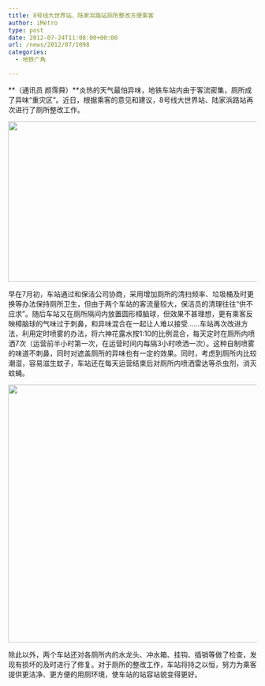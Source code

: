 ```yaml
---
title: 8号线大世界站、陆家浜路站厕所整改方便乘客
author: iMetro
type: post
date: 2012-07-24T11:08:00+00:00
url: /news/2012/07/1098
categories:
  - 地铁广角

---
```

**（通讯员 颜霈舜）**炎热的天气最怕异味，地铁车站内由于客流密集，厕所成了异味“重灾区”。近日，根据乘客的意见和建议，8号线大世界站、陆家浜路站再次进行了厕所整改工作。

<img border="0" src="http://shmetro.com/node49/201207/images/img112027_0.jpg" width="600" height="325" /> 

早在7月初，车站通过和保洁公司协商，采用增加厕所的清扫频率、垃圾桶及时更换等办法保持厕所卫生，但由于两个车站的客流量较大，保洁员的清理往往“供不应求”。随后车站又在厕所隔间内放置圆形樟脑球，但效果不甚理想，更有乘客反映樟脑球的气味过于刺鼻，和异味混合在一起让人难以接受……车站再次改进方法，利用定时喷雾的办法，将六神花露水按1:10的比例混合，每天定时在厕所内喷洒7次（运营前半小时第一次，在运营时间内每隔3小时喷洒一次）。这种自制喷雾的味道不刺鼻，同时对遮盖厕所的异味也有一定的效果。同时，考虑到厕所内比较潮湿，容易滋生蚊子，车站还在每天运营结束后对厕所内喷洒雷达等杀虫剂，消灭蚊蝇。

<img border="0" src="http://shmetro.com/node49/201207/images/img112027_1.jpg" width="700" height="522" /> 

除此以外，两个车站还对各厕所内的水龙头、冲水箱、挂钩、插销等做了检查，发现有损坏的及时进行了修复。对于厕所的整改工作，车站将持之以恒，努力为乘客提供更洁净、更方便的用厕环境，使车站的站容站貌变得更好。